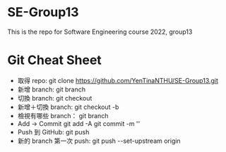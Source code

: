 # SE-Group13
This is the repo for Software Engineering course 2022, group13
# Git Cheat Sheet
- 取得 repo: git clone https://github.com/YenTinaNTHU/SE-Group13.git
- 新增 branch: git branch <new branch name>
- 切換 branch: git checkout <branch name>
- 新增＋切換 branch: git checkout -b <new branch name> 
- 檢視有哪些 branch： git branch
- Add -> Commit
    git add -A
    git commit -m '<commit message>'
- Push 到 GitHub: git push
- 新的 branch 第一次 push: git push --set-upstream origin <branch name>